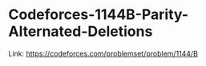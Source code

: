 # Codeforces-1144B-Parity-Alternated-Deletions
Link: https://codeforces.com/problemset/problem/1144/B
